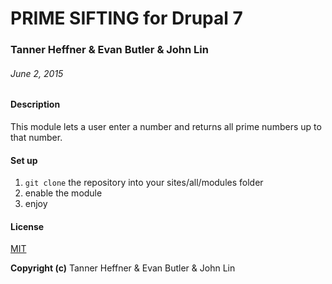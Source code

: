 # PRIME SIFTING for Drupal 7

### Tanner Heffner & Evan Butler & John Lin

###### June 2, 2015

#### Description

This module lets a user enter a number and returns all prime numbers up to that number.

#### Set up

1. `git clone` the repository into your sites/all/modules folder
2. enable the module
3. enjoy

#### License

[MIT](https://github.com/twbs/bootstrap/blob/master/LICENSE)

**Copyright (c)** Tanner Heffner & Evan Butler & John Lin
